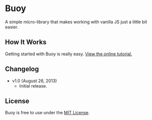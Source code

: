 # Buoy
A simple micro-library that makes working with vanilla JS just a little bit easier.

## How It Works
Getting started with Buoy is really easy. [View the online tutorial.](http://cferdinandi.github.io/buoy/)

## Changelog
* v1.0 (August 26, 2013)
  * Initial release.

## License
Buoy is free to use under the [MIT License](http://gomakethings.com/mit/).
